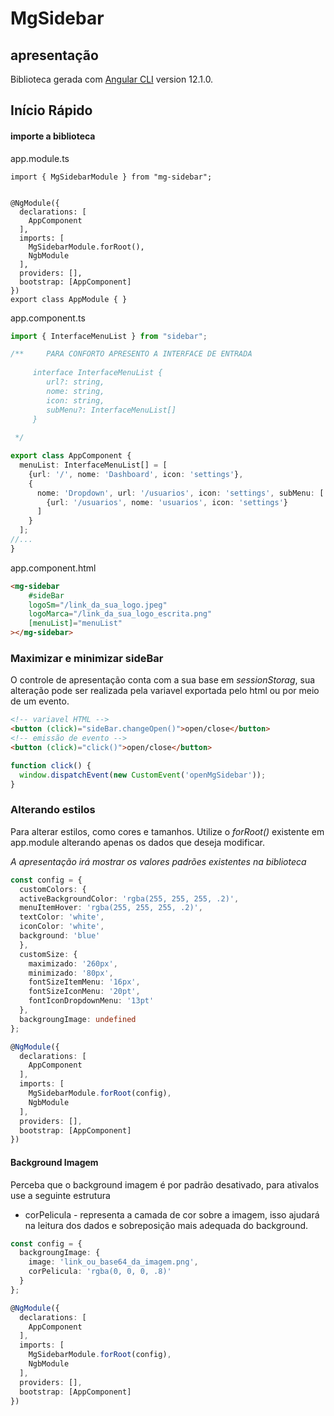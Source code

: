# MgSidebar

## apresentação

Biblioteca gerada com [Angular CLI](https://github.com/angular/angular-cli) version 12.1.0.

## Início Rápido

#### importe a biblioteca
app.module.ts
```node
import { MgSidebarModule } from "mg-sidebar";


@NgModule({
  declarations: [
    AppComponent
  ],
  imports: [
    MgSidebarModule.forRoot(),
    NgbModule
  ],
  providers: [],
  bootstrap: [AppComponent]
})
export class AppModule { }

```
app.component.ts
```ts
import { InterfaceMenuList } from "sidebar";

/**     PARA CONFORTO APRESENTO A INTERFACE DE ENTRADA
    
     interface InterfaceMenuList {
        url?: string,
        nome: string,
        icon: string,
        subMenu?: InterfaceMenuList[]
     }
 
 */

export class AppComponent {
  menuList: InterfaceMenuList[] = [
    {url: '/', nome: 'Dashboard', icon: 'settings'},
    {
      nome: 'Dropdown', url: '/usuarios', icon: 'settings', subMenu: [
        {url: '/usuarios', nome: 'usuarios', icon: 'settings'}
      ]
    }
  ];
//...
}
```
app.component.html
```html
<mg-sidebar
    #sideBar
    logoSm="/link_da_sua_logo.jpeg"
    logoMarca="/link_da_sua_logo_escrita.png"
    [menuList]="menuList"
></mg-sidebar>
```

### Maximizar e minimizar sideBar

O controle de apresentação conta com a sua base em *sessionStorag*, sua alteração pode
ser realizada pela variavel exportada pelo html ou por meio de um evento.

```html
<!-- variavel HTML -->
<button (click)="sideBar.changeOpen()">open/close</button>
<!-- emissão de evento -->
<button (click)="click()">open/close</button>
```
```ts
function click() {
  window.dispatchEvent(new CustomEvent('openMgSidebar'));
}
```

### Alterando estilos

Para alterar estilos, como cores e tamanhos. Utilize o *forRoot()* existente em app.module
alterando apenas os dados que deseja modificar.

*A apresentação irá mostrar os valores padrões existentes na biblioteca*

```ts
const config = {
  customColors: {
  activeBackgroundColor: 'rgba(255, 255, 255, .2)',
  menuItemHover: 'rgba(255, 255, 255, .2)',
  textColor: 'white',
  iconColor: 'white',
  background: 'blue'
  },
  customSize: {
    maximizado: '260px',
    minimizado: '80px',
    fontSizeItemMenu: '16px',
    fontSizeIconMenu: '20pt',
    fontIconDropdownMenu: '13pt'
  },
  backgroungImage: undefined
};

@NgModule({
  declarations: [
    AppComponent
  ],
  imports: [
    MgSidebarModule.forRoot(config),
    NgbModule
  ],
  providers: [],
  bootstrap: [AppComponent]
})
```
#### Background Imagem
Perceba que o background imagem é por padrão desativado, para ativalos use a seguinte estrutura

* corPelicula - representa a camada de cor sobre a imagem, isso ajudará na leitura dos dados
e sobreposição mais adequada do background.

```ts
const config = {
  backgroungImage: {
    image: 'link_ou_base64_da_imagem.png',
    corPelicula: 'rgba(0, 0, 0, .8)'
  }
};

@NgModule({
  declarations: [
    AppComponent
  ],
  imports: [
    MgSidebarModule.forRoot(config),
    NgbModule
  ],
  providers: [],
  bootstrap: [AppComponent]
})
```

